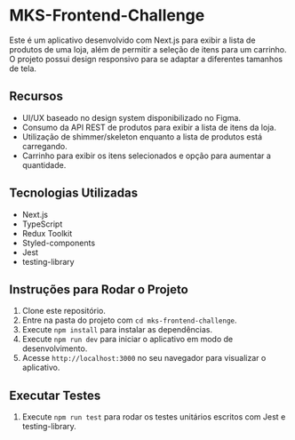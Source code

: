 # MKS-Frontend-Challenge

Este é um aplicativo desenvolvido com Next.js para exibir a lista de produtos de uma loja, além de permitir a seleção de itens para um carrinho. O projeto possui design responsivo para se adaptar a diferentes tamanhos de tela.

## Recursos

- UI/UX baseado no design system disponibilizado no Figma.
- Consumo da API REST de produtos para exibir a lista de itens da loja.
- Utilização de shimmer/skeleton enquanto a lista de produtos está carregando.
- Carrinho para exibir os itens selecionados e opção para aumentar a quantidade.

## Tecnologias Utilizadas

- Next.js
- TypeScript
- Redux Toolkit
- Styled-components
- Jest
- testing-library

## Instruções para Rodar o Projeto

1. Clone este repositório.
2. Entre na pasta do projeto com `cd mks-frontend-challenge`.
3. Execute `npm install` para instalar as dependências.
4. Execute `npm run dev` para iniciar o aplicativo em modo de desenvolvimento.
5. Acesse `http://localhost:3000` no seu navegador para visualizar o aplicativo.

## Executar Testes

1. Execute `npm run test` para rodar os testes unitários escritos com Jest e testing-library.
